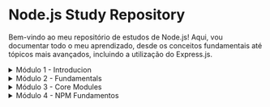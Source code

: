 # Node.js Study Repository
Bem-vindo ao meu repositório de estudos de Node.js! Aqui, vou documentar todo o meu aprendizado, desde os conceitos fundamentais até tópicos mais avançados, incluindo a utilização do Express.js.

<!--Divisão do módulo 1-->

<details>
    <summary>
        Módulo 1 - Introducion
    </summary>
    <br>
    
>Nesta seção, aprendi os fundamentos essenciais para começar com Node.js

1. O que é Node.js – Entendimento básico sobre o que é o Node.js, um ambiente de execução para JavaScript no lado do servidor.
 
2. npm – O que é o npm (Node Package Manager), seu uso para gerenciar pacotes e dependências.

3. Instalação – Como instalar o Node.js em diferentes sistemas operacionais (Windows e Linux), além do VS Code e Cmder, ferramentas de desenvolvimento.
 
4. Primeiros passos com Node.js – Execução de scripts básicos no Node.js, incluindo a criação do primeiro programa e uso de módulos.

</details>

<!--Divisão do módulo 2-->

<details>
    <summary>
        Módulo 2 - Fundamentals
    </summary>
    <br>
    
>Nesta seção, aprofundei meus conhecimentos em Node.js, explorando conceitos essenciais.

1. Módulos – Entendimento do que são módulos, incluindo internos e externos, e a diferença entre importação e exportação de módulos.

2. Core Modules – Uma visão sobre os módulos nativos do Node.js e sua utilidade.
Argumentos da linha de comando – Como ler e manipular argumentos fornecidos ao executar scripts no terminal.

3. Console e visualização – Técnicas para melhorar a visualização no console e a manipulação de dados de entrada.

4. Event Loop e Event Emitter – Conceitos do Event Loop e o funcionamento do Event Emitter para lidar com eventos no Node.js.

5. Execução síncrona e assíncrona – Diferença entre operações síncronas e assíncronas no Node.js.

6. Tratamento de erros – Como o Node.js gerencia erros e boas práticas para tratá-los.
    
</details>

<!--Divisão do módulo 3-->

<details>
    <summary>
        Módulo 3 - Core Modules
    </summary>
    <br>
    
>Nesta seção, aprofundei meus conhecimentos em Core Modules do Node!

1. Module http: Como instanciar um servidor. Usei a classe createServer para criar o servidor e listen para definir a porta da aplicação. No exemplo prático, retornei um HTML para a página.

2. Module url: - O módulo url serve para isolar uma URL que passamos para o método parse. Podemos resgatar: host, path, search, query e etc. A partir desses dados, podemos alterar a lógica do nosso programa. Usei para definir a lógica quando tivesse entrada de argumentos pela url do servidor http.

3. Module File System: O módulo File System (ou 'fs') é utilizado para manipular arquivos e diretórios. Usei para renderizar um arquivo HTML em um servidor http.

4. Module path: Serve para manipulação de caminhos de arquivos. Utilizei diversos módulos para saber mais sobre um path fictício e também fiz a criação de um path dinâmico.

</details>

<!--Divisão do módulo 4-->

<details>
    <summary>
        Módulo 4 - NPM Fundamentos
    </summary>
    <br>
    
>Nesta seção, aprofundei meus conhecimentos em Gerenciamento de Pacotes Node com npm.

1. Podemos gerenciar pacotes, configurar projeto e rodar scripts.

2. A criação de um projeto NPM sempre gera um arquivo package.json. Visualizei como funciona a organização desse arquivo.

3. Instalar módulos em ambiente de desenvolvimento.

4. Executando scripts com NPX.


</details>